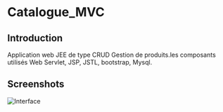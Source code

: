 # Catalogue_MVC

## Introduction

Application web JEE de type CRUD Gestion de produits.les composants utilisés Web Servlet, JSP, JSTL, bootstrap, Mysql.

## Screenshots

![Interface](https://i.ibb.co/LYtqpLV/catalogue-MVC.png)
